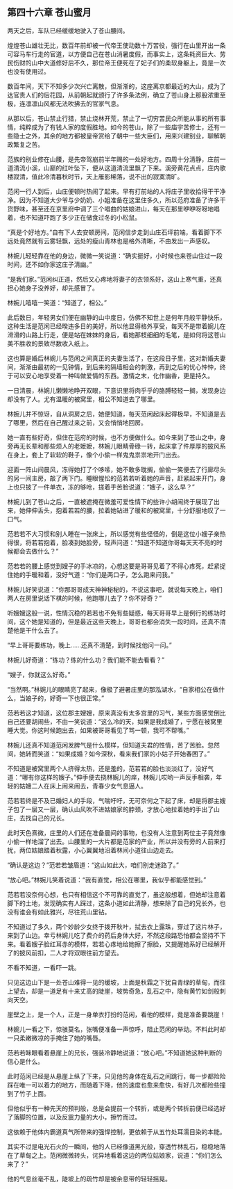 ## 第四十六章 **苍山蜜月**

两天之后，车队已经缓缓地驶入了苍山腰间。

煌煌苍山雄壮无比，数百年前却被一代帝王使动数十万苦役，强行在山里开出一条可容马车行走的官道，以方便自己在苍山消暑度假，而事实上，这条耗资巨大、劳民伤财的山中大道修好后不久，那位帝王便死在了妃子们的柔软身躯上，竟是一次也没有使用过。

数百年间，天下不知多少次兴亡离散，但渐渐的，这座离京都最近的大山，成为了达官贵人们的后花园，从前朝起就颁行了许多条法例，确立了苍山身上那股浓重至极，连凛凛山风都无法吹拂去的官家气息。

从那以后，苍山禁止行猎，禁止烧林开荒，禁止了一切穷苦民众所能从事的所有事情，纯粹成为了有钱人家的度假胜地。如今的苍山，除了一些庙宇苦修士，还有一些隐士之外，其余的地方都被皇帝赏给了朝中一些大臣们，用来兴建别业，聊解朝政繁复之苦。

范族的别业修在山腰，是先帝驾崩前半年赐的一处好地方。四周十分清静，庄前一道清流小溪，山巅的红叶坠下，便从这道清流里飘了下来。溪旁黄花点点，庄内歌楼寂清，值此冷清暮秋时节，天上雁影稀落，说不出的寂寞清旷。

范闲一行人到后，山庄便顿时热闹了起来。早有打前站的人将庄子里收拾得干干净净。因为不知道大少爷与少奶奶、小姐准备在这里住多久，所以范府准备了许多干货野味，甚至还在京里府中调了三个唱曲的姑娘进山，每天在那里咿咿呀呀地唱着，也不知道吓跑了多少正在储食过冬的小松鼠。

“真是个好地方。”自有下人去安顿房间，范闲信步走到山庄石坪前端，看着脚下不远处竟然就有云雾轻飘，远处的瘦山青林也是格外清晰，不由发出一声感叹。

林婉儿轻轻靠在他的身边，微微一笑说道：“确实挺好，小时候也来苍山住过一段时间，还不如你家这庄子清幽。”

“是我们家。”范闲纠正道，然后又心疼地将妻子的衣领系好，这山上寒气重，还真担心她身子没养好，却先感冒了。

林婉儿嘻嘻一笑道：“知道了，相公。”

此后数日，年轻男女们便在幽静的山中度日，仿佛不知世上是何年月般平静快乐，这种生活是范闲已经暌违多日的美好，所以他显得格外享受，每天不是带着婉儿在滑滑的山路上行走，便是站在妹妹的身后，看她那枝细细的毛笔，是如何将这苍山美不胜收的景致尽数收入纸上。

这也算是婚后林婉儿与范闲之间真正的夫妻生活了，在这段日子里，这对新婚夫妻间，渐渐由最初的一见钟情，到后来的隔墙相会的刺激，再到之后的忧心忡忡，终于可以安心地享受着一种叫做爱情的东西。激情之末，化作幽香，更是持久。

一日清晨，林婉儿懒懒地睁开双眼，下意识里将肉乎乎的胳膊轻轻一搁，发现身边却没有了人。尤有温暖的被窝里，相公不知道去了哪里。

林婉儿并不惊讶，自从洞房之后，她便知道，每天范闲起床起得极早，不知道是去了哪里，然后在自己醒过来之前，又会悄悄地回房。

她一直有些好奇，但住在范府的时候，也不方便做什么。如今来到了苍山之中，身旁再无长辈和那些烦人的老嬷嬷，林婉儿眼睛骨碌一转，起床拿了件厚厚的披风系在身上，套上了软软的鞋子，像个小偷一样鬼鬼祟祟地开门出去。

迎面一阵山间晨风，冻得她打了个哆嗦，她不敢多耽搁，偷偷一笑便去了行廊尽头的另一间主房，敲了两下门。睡眼惺忪的范若若听着她的声音，赶紧起来开门，身上也只披了一件单衣，冻的够呛，搓着手苦脸说道：“嫂子，这么早？”

林婉儿到了苍山之后，一直被遮掩在微羞可爱性情下的些许小胡闹终于展现了出来，她伸伸舌头，抱着若若的腰，拉着她钻进了暖和的被窝里，十分舒服地叹了一口气。

范若若不大习惯和别人睡在一张床上，所以感觉有些怪怪的，倒是这位小嫂子亲热得很，将若若抱着，脸凑到她脸旁，轻声问道：“知道不知道你哥每天天不亮的时候都会去做什么？”

范若若的腰上感觉到嫂子的手冰凉的，心想这要是哥哥见着了不得心疼死，赶紧捉住她的手暖和着，没好气道：“你们是两口子，怎么跑来问我。”

林婉儿好笑说道：“你那哥哥成天神神秘秘的，不说这事吧，就说每天晚上，咱们两人在房里说话下棋的时候，他跑哪儿去了？你不好奇？”

听嫂嫂这般一说，性情沉稳的若若也不免有些疑惑，每天哥哥早上是例行的练功时间，这个她是知道的，但是最近这些天晚上，哥哥也都会消失一段时间，还真不清楚他是干什么去了。

“早上哥哥要练功，晚上……还真不清楚，到时候找他问一问。”

林婉儿好奇道：“练功？练的什么功？我们能不能去看看？”

“嫂子，你就这么好奇。”

“当然啊。”林婉儿的眼睛亮了起来，像极了避暑庄里的那泓湖水，“自家相公在做什么，当娘子的，好奇一下也很正常。”

范若若这才知道，这位郡主嫂嫂，原来真没有太多宫里的习气，某些方面感觉倒比自己还要胡闹些，不由一笑说道：“这么冷的天，如果是我成婚了，宁愿在被窝里睡大觉。你这时候跑出去，如果被哥哥看见了骂一顿，我可不帮嘴。”

林婉儿还真不知道范闲发脾气是什么模样，但知道夫君的性情，苦了苦脸。忽然间，她转而笑道：“如果成婚？如今深秋，看来我们家的小姑子开始春困了。”

不知道是被窝里两个人挤得太热，还是羞的，范若若的脸也淡淡红了，没好气道：“哪有你这样的嫂子。”伸手便去挠林婉儿的痒，林婉儿哎哟一声反手相袭，年轻的姑嫂二人在床上闹来闹去，青春少女气息逼人。

范若若终是不及已婚妇人的手段，气喘吁吁，无可奈何之下起了床，却是将郡主嫂子包了一层又一层，确认山风吹不进姑娘家的脖颈，才放心地拉着她的手出了山庄，去找自己的兄长。

此时天色熹微，庄里的人们还在准备晨间的事物，也没有人注意到两位主子竟然像小偷一样地溜了出去。山腰里的一大片都是范家的产业，所以并没有旁的人前来打扰，两位姑娘踏着秋露，小心翼翼地沿着林间小道往山边走去。

“确认是这边？”范若若皱眉道：“这山如此大，咱们别走迷路了。”

“放心吧。”林婉儿笑着说道：“我有直觉，相公在哪里，我似乎都能感觉到。”

范若若没奈何心想，也只有相信这个不可靠的直觉了，虽这般想着，但她却注意着脚下的土地，发现确实有人踩过，这条小道如此清静，想来除了自己的兄长外，也没有谁会有如此雅兴，尽往荒山里钻。

不知道过了多久，两个妙龄少女终于拨开秋叶，拭去衣上露珠，穿过了这片林子，来到了山边。幸亏林婉儿吃了费介的药后身体大好，不然这段路恐怕都会坚持不下来。看着嫂子脸红耳赤的模样，若若心疼地给她擦了擦脸，又提醒她系好已经解开了的披风前扣，二人才将双眼往前方望去。

不看不知道，一看吓一跳。

只见这边山下是一处苍山难得一见的缓坡，上面是秋霜之下犹自青绿的草甸，而往上望去，却是一道足有十来丈高的陡崖，坡势奇急，乱石之中，隐有黄竹如剑般刺向天空。

崖壁之上，是一个人，正是一身单衣打扮的范闲，看他的模样，竟是准备要跳崖！

林婉儿一看之下，惊骇莫名，张嘴便准备一声惊呼，阻止范闲的举动。不料此时却一只柔嫩微凉的手掩住了她的嘴唇。

范若若眯眼看着悬崖上的兄长，强装冷静地说道：“放心吧。”不知道她这种判断的信心是什么。

此时范闲已经是从悬崖上纵了下来，只见他的身体在乱石之间跳行，每一步都险险踩在唯一可以着力的地方，而随着下降，他的速度也愈来愈快，有好几次都险些撞到了竹子上面。

但他似乎有一种先天的预判般，总是会提前一个转折，或是两个转折前便已经选好了落脚的位置，以及反震力量的大小，擦竹而过。

这依赖于他体内霸道真气所带来的强悍控制，更依赖于从五竹处耳濡目染的本能。

其实不过是电光石火的一瞬间，他的人已经像道黑光般，穿透竹林乱石，稳稳地落在了草甸之上。范闲微微转头，诧异地看着这边的两位姑娘家，说道：“你们怎么来了？”

他的气息丝毫不乱，陡坡上的疏竹却是被余息带的轻轻摇晃。

